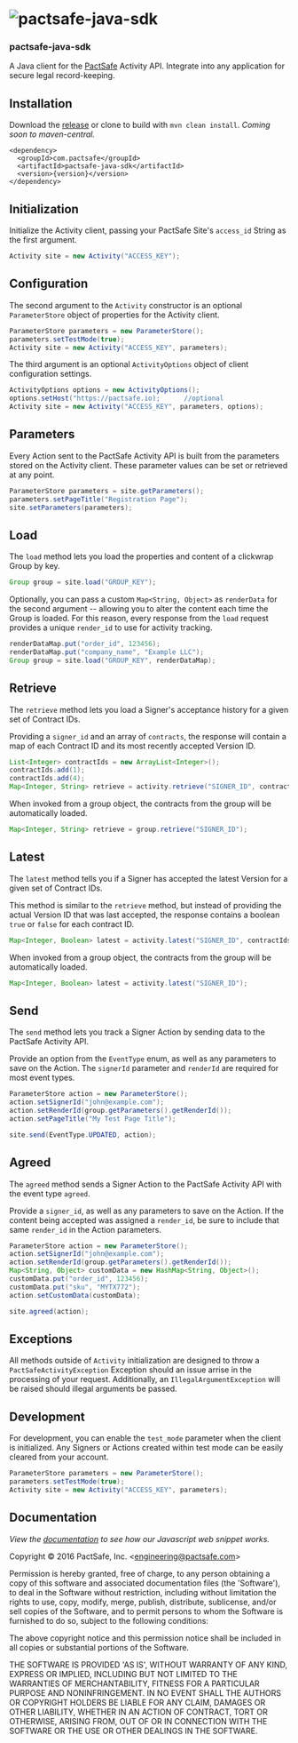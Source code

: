 # ![pactsafe-java-sdk](media/logo.png)

### pactsafe-java-sdk

A Java client for the [PactSafe](https://www.pactsafe.com) Activity API. Integrate into any application for secure legal record-keeping.

## Installation

Download the [release](https://github.com/pactsafe/pactsafe-java-sdk/releases) or clone to build with `mvn clean install`.
*Coming soon to maven-central.*
```
<dependency>
  <groupId>com.pactsafe</groupId>
  <artifactId>pactsafe-java-sdk</artifactId>
  <version>{version}</version>
</dependency>
```


## Initialization

Initialize the Activity client, passing your PactSafe Site's `access_id` String as the first argument.
```java
Activity site = new Activity("ACCESS_KEY");
```

## Configuration

The second argument to the `Activity` constructor is an optional `ParameterStore` object of properties for the Activity client.
```java
ParameterStore parameters = new ParameterStore();
parameters.setTestMode(true);
Activity site = new Activity("ACCESS_KEY", parameters);
```

The third argument is an optional `ActivityOptions` object of client configuration settings.
```java
ActivityOptions options = new ActivityOptions();
options.setHost("https://pactsafe.io);      //optional
Activity site = new Activity("ACCESS_KEY", parameters, options);
```

## Parameters

Every Action sent to the PactSafe Activity API is built from the parameters stored on the Activity client. These parameter values can be set or retrieved at any point.
```java
ParameterStore parameters = site.getParameters();
parameters.setPageTitle("Registration Page");
site.setParameters(parameters);
```

## Load

The `load` method lets you load the properties and content of a clickwrap Group by key.
```java
Group group = site.load("GROUP_KEY");
```

Optionally, you can pass a custom `Map<String, Object>` as `renderData` for the second argument -- allowing you to alter the content each time the Group is loaded. For this reason, every response from the `load` request provides a unique `render_id` to use for activity tracking.
```java
renderDataMap.put("order_id", 123456);
renderDataMap.put("company_name", "Example LLC");
Group group = site.load("GROUP_KEY", renderDataMap);
```

## Retrieve

The `retrieve` method lets you load a Signer's acceptance history for a given set of Contract IDs.

Providing a `signer_id` and an array of `contracts`, the response will contain a map of each Contract ID and its most recently accepted Version ID.
```java
List<Integer> contractIds = new ArrayList<Integer>();
contractIds.add(1);
contractIds.add(4);
Map<Integer, String> retrieve = activity.retrieve("SIGNER_ID", contractIds);
```

When invoked from a group object, the contracts from the group will be automatically loaded.
```java
Map<Integer, String> retrieve = group.retrieve("SIGNER_ID");
```


## Latest

The `latest` method tells you if a Signer has accepted the latest Version for a given set of Contract IDs.

This method is similar to the `retrieve` method, but instead of providing the actual Version ID that was last accepted, the response contains a boolean `true` or `false` for each contract ID.

```java
Map<Integer, Boolean> latest = activity.latest("SIGNER_ID", contractIds);
```

When invoked from a group object, the contracts from the group will be automatically loaded.
```java
Map<Integer, Boolean> latest = activity.latest("SIGNER_ID");
```

## Send

The `send` method lets you track a Signer Action by sending data to the PactSafe Activity API.

Provide an option from the `EventType` enum, as well as any parameters to save on the Action. The `signerId` parameter and `renderId` are required for most event types.

```java
ParameterStore action = new ParameterStore();
action.setSignerId("john@example.com");
action.setRenderId(group.getParameters().getRenderId());
action.setPageTitle("My Test Page Title");

site.send(EventType.UPDATED, action);
```

## Agreed

The `agreed` method sends a Signer Action to the PactSafe Activity API with the event type `agreed`.

Provide a `signer_id`, as well as any parameters to save on the Action. If the content being accepted was assigned a `render_id`, be sure to include that same `render_id` in the Action parameters.

```java
ParameterStore action = new ParameterStore();
action.setSignerId("john@example.com");
action.setRenderId(group.getParameters().getRenderId());
Map<String, Object> customData = new HashMap<String, Object>();
customData.put("order_id", 123456);
customData.put("sku", "MYTX772");
action.setCustomData(customData);

site.agreed(action);
```

## Exceptions

All methods outside of `Activity` initialization are designed to throw a `PactSafeActivityException` Exception should an issue arrise in the processing of your request. Additionally, an `IllegalArgumentException` will be raised should illegal arguments be passed.

## Development

For development, you can enable the `test_mode` parameter when the client is initialized. Any Signers or Actions created within test mode can be easily cleared from your account.
```java
ParameterStore parameters = new ParameterStore();
parameters.setTestMode(true);
Activity site = new Activity("ACCESS_KEY", parameters);
```

## Documentation

*View the [documentation](https://app.pactsafe.com/docs) to see how our Javascript web snippet works.*


Copyright &copy; 2016 PactSafe, Inc. \<engineering@pactsafe.com\>

Permission is hereby granted, free of charge, to any person obtaining a copy of this software and associated documentation files (the 'Software'), to deal in the Software without restriction, including without limitation the rights to use, copy, modify, merge, publish, distribute, sublicense, and/or sell copies of the Software, and to permit persons to whom the Software is furnished to do so, subject to the following conditions:

The above copyright notice and this permission notice shall be included in all copies or substantial portions of the Software.

THE SOFTWARE IS PROVIDED 'AS IS', WITHOUT WARRANTY OF ANY KIND, EXPRESS OR IMPLIED, INCLUDING BUT NOT LIMITED TO THE WARRANTIES OF MERCHANTABILITY, FITNESS FOR A PARTICULAR PURPOSE AND NONINFRINGEMENT. IN NO EVENT SHALL THE AUTHORS OR COPYRIGHT HOLDERS BE LIABLE FOR ANY CLAIM, DAMAGES OR OTHER LIABILITY, WHETHER IN AN ACTION OF CONTRACT, TORT OR OTHERWISE, ARISING FROM, OUT OF OR IN CONNECTION WITH THE SOFTWARE OR THE USE OR OTHER DEALINGS IN THE SOFTWARE.
